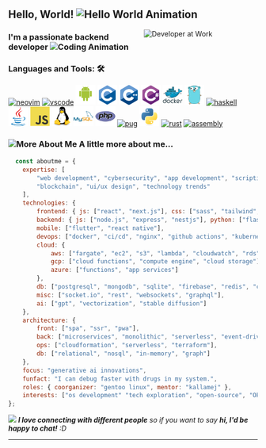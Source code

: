 <h2>Hello, World! <img src="https://media.giphy.com/media/mGcNjsfWAjY5AEZNw6/giphy.gif" alt="Hello World Animation" width="50"></h2>

<img align="right" src="https://i.giphy.com/media/v1.Y2lkPTc5MGI3NjExOW52c2RncmFtNjR2OTF0MnpjdDA2MzRrd2k0Yzl3MTNoeDdlanh5eCZlcD12MV9pbnRlcm5hbF9naWZfYnlfaWQmY3Q9cw/WUlplcMpOCEmTGBtBW/giphy.gif" alt="Developer at Work" width="230">

<h3>I'm a passionate backend developer <img src="https://i.giphy.com/media/v1.Y2lkPTc5MGI3NjExZzRseGMxcWNxOTZzc2IydWhuNGt4YWh1bmtucGV0ZWNsa215emtyaiZlcD12MV9pbnRlcm5hbF9naWZfYnlfaWQmY3Q9cw/9rRAZMcDBIi0AH9evw/giphy.gif" alt="Coding Animation" width="50"></h3>

<h3>Languages and Tools: 🛠️</h3>

<p align="left">
  <a href="https://neovim.io/" target="_blank" rel="noreferrer"><img src="https://www.vectorlogo.zone/logos/neovimio/neovimio-icon.svg" alt="neovim" width="40" height="40"></a>
  <a href="https://code.visualstudio.com/" target="_blank" rel="noreferrer"><img src="https://www.svgrepo.com/show/374171/vscode.svg" alt="vscode" width="40" height="40"></a>
  <a href="https://developer.android.com" target="_blank" rel="noreferrer"><img src="https://raw.githubusercontent.com/devicons/devicon/master/icons/android/android-original-wordmark.svg" alt="android" width="40" height="40"></a>
  <a href="https://www.cprogramming.com/" target="_blank" rel="noreferrer"><img src="https://raw.githubusercontent.com/devicons/devicon/master/icons/c/c-original.svg" alt="c" width="40" height="40"></a>
  <a href="https://www.w3schools.com/cpp/" target="_blank" rel="noreferrer"><img src="https://raw.githubusercontent.com/devicons/devicon/master/icons/cplusplus/cplusplus-original.svg" alt="cplusplus" width="40" height="40"></a>
  <a href="https://www.w3schools.com/cs/" target="_blank" rel="noreferrer"><img src="https://raw.githubusercontent.com/devicons/devicon/master/icons/csharp/csharp-original.svg" alt="csharp" width="40" height="40"></a>
  <a href="https://www.docker.com/" target="_blank" rel="noreferrer"><img src="https://raw.githubusercontent.com/devicons/devicon/master/icons/docker/docker-original-wordmark.svg" alt="docker" width="40" height="40"></a>
  <a href="https://golang.org" target="_blank" rel="noreferrer"><img src="https://raw.githubusercontent.com/devicons/devicon/master/icons/go/go-original.svg" alt="go" width="40" height="40"></a>
  <a href="https://www.haskell.org/" target="_blank" rel="noreferrer"><img src="https://upload.wikimedia.org/wikipedia/commons/1/1c/Haskell-Logo.svg" alt="haskell" width="40" height="40"></a>
  <a href="https://www.java.com" target="_blank" rel="noreferrer"><img src="https://raw.githubusercontent.com/devicons/devicon/master/icons/java/java-original.svg" alt="java" width="40" height="40"></a>
  <a href="https://developer.mozilla.org/en-US/docs/Web/JavaScript" target="_blank" rel="noreferrer"><img src="https://raw.githubusercontent.com/devicons/devicon/master/icons/javascript/javascript-original.svg" alt="javascript" width="40" height="40"></a>
  <a href="https://www.linux.org/" target="_blank" rel="noreferrer"><img src="https://raw.githubusercontent.com/devicons/devicon/master/icons/linux/linux-original.svg" alt="linux" width="40" height="40"></a>
  <a href="https://www.mysql.com/" target="_blank" rel="noreferrer"><img src="https://raw.githubusercontent.com/devicons/devicon/master/icons/mysql/mysql-original-wordmark.svg" alt="mysql" width="40" height="40"></a>
  <a href="https://www.php.net" target="_blank" rel="noreferrer"><img src="https://raw.githubusercontent.com/devicons/devicon/master/icons/php/php-original.svg" alt="php" width="40" height="40"></a>
  <a href="https://pugjs.org" target="_blank" rel="noreferrer"><img src="https://cdn.worldvectorlogo.com/logos/pug.svg" alt="pug" width="40" height="40"></a>
  <a href="https://www.python.org" target="_blank" rel="noreferrer"><img src="https://raw.githubusercontent.com/devicons/devicon/master/icons/python/python-original.svg" alt="python" width="40" height="40"></a>
  <a href="https://www.rust-lang.org" target="_blank" rel="noreferrer"><img src="http://rust-lang.org/logos/rust-logo-blk.svg" alt="rust" width="40" height="40"></a>
  <a href="https://en.wikipedia.org/wiki/Assembly_language" target="_blank" rel="noreferrer"><img src="https://www.svgrepo.com/show/373445/assembly.svg" alt="assembly" width="40" height="40"></a>
</p>

<h3><img src="https://i.giphy.com/media/v1.Y2lkPTc5MGI3NjExM2poOGF3MWU5Y29mZWVjaHJ5MjFmMWoxbGZuc3Q1bW41aWt6cW53ciZlcD12MV9pbnRlcm5hbF9naWZfYnlfaWQmY3Q9cw/ItUjHV4lcdnIx4Pr2m/giphy.gif" alt="More About Me" width="50"> A little more about me...</h3>  

```javascript
  const aboutme = {
    expertise: [
        "web development", "cybersecurity", "app development", "scripting", "cloud computing", 
        "blockchain", "ui/ux design", "technology trends"
    ],
    technologies: {
        frontend: { js: ["react", "next.js"], css: ["sass", "tailwind", "bootstrap"], ui: ["material ui", "ant design", "chakra ui"] },
        backend: { js: ["node.js", "express", "nestjs"], python: ["flask", "django"] },
        mobile: ["flutter", "react native"],
        devops: ["docker", "ci/cd", "nginx", "github actions", "kubernetes"],
        cloud: { 
            aws: ["fargate", "ec2", "s3", "lambda", "cloudwatch", "rds", "dynamodb"],
            gcp: ["cloud functions", "compute engine", "cloud storage"],
            azure: ["functions", "app services"]
        },
        db: ["postgresql", "mongodb", "sqlite", "firebase", "redis", "cassandra"],
        misc: ["socket.io", "rest", "websockets", "graphql"],
        ai: ["gpt", "vectorization", "stable diffusion"]
    },
    architecture: {
        front: ["spa", "ssr", "pwa"],
        back: ["microservices", "monolithic", "serverless", "event-driven"],
        ops: ["cloudformation", "serverless", "terraform"],
        db: ["relational", "nosql", "in-memory", "graph"]
    },
    focus: "generative ai innovations",
    funfact: "I can debug faster with drugs in my system.",
    roles: { coorganizer: "gentoo linux", mentor: "kallamej" },
    interests: ["os development" "tech exploration", "open-source", "OPSEC"]
};

```

<img src="https://media.giphy.com/media/LnQjpWaON8nhr21vNW/giphy.gif" width="60"> <em><b>I love connecting with different people</b> so if you want to say <b>hi, I'd be happy to chat!</b> :D</em>

---


###
